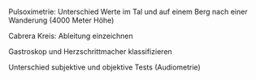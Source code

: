 Pulsoximetrie: Unterschied Werte im Tal und auf einem Berg nach einer Wanderung (4000 Meter Höhe)

Cabrera Kreis: Ableitung einzeichnen

Gastroskop und Herzschrittmacher klassifizieren

Unterschied subjektive und objektive Tests (Audiometrie)